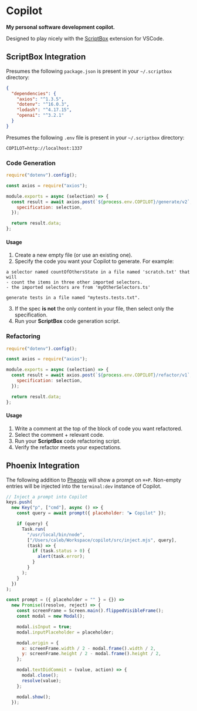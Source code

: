 # Copilot

**My personal software development copilot.**

Designed to play nicely with the [ScriptBox](https://marketplace.visualstudio.com/items?itemName=cubicle6.scriptbox) extension for VSCode.

## ScriptBox Integration

Presumes the following `package.json` is present in your `~/.scriptbox` directory:

```json
{
  "dependencies": {
    "axios": "^1.3.5",
    "dotenv": "^16.0.3",
    "lodash": "^4.17.15",
    "openai": "^3.2.1"
  }
}
```

Presumes the following `.env` file is present in your `~/.scriptbox` directory:

```
COPILOT=http://localhost:1337
```

### Code Generation

```js
require("dotenv").config();

const axios = require("axios");

module.exports = async (selection) => {
  const result = await axios.post(`${process.env.COPILOT}/generate/v2`, {
    specification: selection,
  });

  return result.data;
};
```

#### Usage

1. Create a new empty file (or use an existing one).
2. Specify the code you want your Copilot to generate. For example:

```
a selector named countOfOthersState in a file named 'scratch.txt' that will
- count the items in three other imported selectors.
- the imported selectors are from 'myOtherSelectors.ts'

generate tests in a file named "mytests.tests.txt".
```

3. If the spec **is not** the only content in your file, then select only the specification.
4. Run your **ScriptBox** code generation script.

### Refactoring

```js
require("dotenv").config();

const axios = require("axios");

module.exports = async (selection) => {
  const result = await axios.post(`${process.env.COPILOT}/refactor/v1`, {
    specification: selection,
  });

  return result.data;
};
```

#### Usage

1. Write a comment at the top of the block of code you want refactored.
2. Select the comment + relevant code.
3. Run your **ScriptBox** code refactoring script.
4. Verify the refactor meets your expectations.

## Phoenix Integration

The following addition to [Pheonix](https://kasper.github.io/phoenix/) will show a prompt on `⌘+P`. Non-empty entries will be injected into the `terminal:dev` instance of Copilot.

```js
// Inject a prompt into Copilot
keys.push(
  new Key("p", ["cmd"], async () => {
    const query = await prompt({ placeholder: "▶ Copilot" });

    if (query) {
      Task.run(
        "/usr/local/bin/node",
        ["/Users/caleb/Workspace/copilot/src/inject.mjs", query],
        (task) => {
          if (task.status > 0) {
            alert(task.error);
          }
        }
      );
    }
  })
);

const prompt = ({ placeholder = "" } = {}) =>
  new Promise((resolve, reject) => {
    const screenFrame = Screen.main().flippedVisibleFrame();
    const modal = new Modal();

    modal.isInput = true;
    modal.inputPlaceholder = placeholder;

    modal.origin = {
      x: screenFrame.width / 2 - modal.frame().width / 2,
      y: screenFrame.height / 2 - modal.frame().height / 2,
    };

    modal.textDidCommit = (value, action) => {
      modal.close();
      resolve(value);
    };

    modal.show();
  });
```
